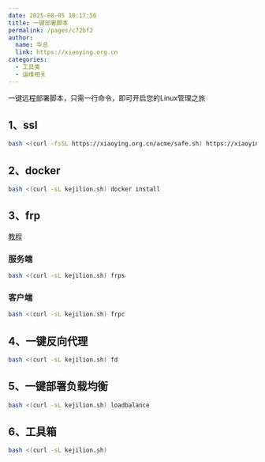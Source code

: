 ```yaml
---
date: 2025-08-05 10:17:56
title: 一键部署脚本
permalink: /pages/c72bf2
author:
  name: 华总
  link: https://xiaoying.org.cn
categories:
  - 工具类
  - 运维相关
---
```


一键远程部署脚本，只需一行命令，即可开启您的Linux管理之旅

## 1、ssl

```sh
bash <(curl -fsSL https://xiaoying.org.cn/acme/safe.sh) https://xiaoying.org.cn/acme/acme.sh ssl
```

## 2、docker

```sh
bash <(curl -sL kejilion.sh) docker install
```

## 3、frp

[教程](https://blog.kejilion.pro/frp/)

### 服务端

```sh
bash <(curl -sL kejilion.sh) frps
```

### 客户端

```sh
bash <(curl -sL kejilion.sh) frpc
```

## 4、一键反向代理

```sh
bash <(curl -sL kejilion.sh) fd
```

## 5、一键部署负载均衡

```sh
bash <(curl -sL kejilion.sh) loadbalance
```

## 6、工具箱

```sh
bash <(curl -sL kejilion.sh)
```

